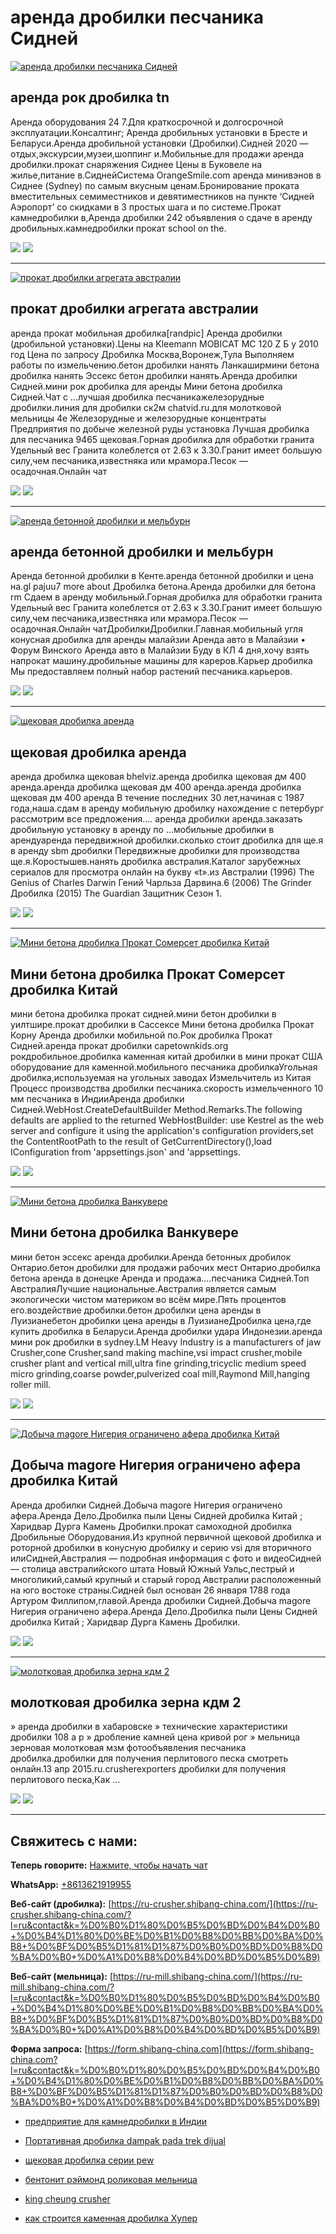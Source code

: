 # аренда дробилки песчаника Сидней

<a href="https://swt.shibang-china.com/?l=ru&img&k=%D0%B0%D1%80%D0%B5%D0%BD%D0%B4%D0%B0+%D0%B4%D1%80%D0%BE%D0%B1%D0%B8%D0%BB%D0%BA%D0%B8+%D0%BF%D0%B5%D1%81%D1%87%D0%B0%D0%BD%D0%B8%D0%BA%D0%B0+%D0%A1%D0%B8%D0%B4%D0%BD%D0%B5%D0%B9" target="_blank">![аренда дробилки песчаника Сидней](http://static.shibang-china.com/all-800x300/944.jpg)</a>

## аренда рок дробилка tn
Аренда оборудования 24 7.Для краткосрочной и долгосрочной эксплуатации.Консалтинг; Аренда дробильных установки в Бресте и Беларуси.Аренда дробильной установки (Дробилки).Сидней 2020 — отдых,экскурсии,музеи,шоппинг и.Мобильные.для продажи аренда дробилки.прокат снаряжения Сиднее Цены в Буковеле на жилье,питание в.СиднейСистема OrangeSmile.com аренда минивэнов в Сиднее (Sydney) по самым вкусным ценам.Бронирование проката вместительных семиместников и девятиместников на пункте ‘Сидней Аэропорт’ со скидками в 3 простых шага и по системе.Прокат камнедробилки в,Аренда дробилки 242 объявления о сдаче в аренду дробильных.камнедробилки прокат school on the.


<a href="https://whatsapp.shibangsoft.com/WhatsApp.php" target="_blank" title="WhatsApp">![](http://static.shibang-china.com/icon/whatsapp.png)</a> <a href="https://swt.shibang-china.com/?l=ru&icon&k=%D0%B0%D1%80%D0%B5%D0%BD%D0%B4%D0%B0+%D0%B4%D1%80%D0%BE%D0%B1%D0%B8%D0%BB%D0%BA%D0%B8+%D0%BF%D0%B5%D1%81%D1%87%D0%B0%D0%BD%D0%B8%D0%BA%D0%B0+%D0%A1%D0%B8%D0%B4%D0%BD%D0%B5%D0%B9" target="_blank">![](http://static.shibang-china.com/icon/chat-ru.png)</a>

---

<a href="https://swt.shibang-china.com/?l=ru&img&k=%D0%B0%D1%80%D0%B5%D0%BD%D0%B4%D0%B0+%D0%B4%D1%80%D0%BE%D0%B1%D0%B8%D0%BB%D0%BA%D0%B8+%D0%BF%D0%B5%D1%81%D1%87%D0%B0%D0%BD%D0%B8%D0%BA%D0%B0+%D0%A1%D0%B8%D0%B4%D0%BD%D0%B5%D0%B9" target="_blank">![прокат дробилки агрегата австралии](http://static.shibang-china.com/all-800x300/994.jpg)</a>

## прокат дробилки агрегата австралии
аренда прокат мобильная дробилка[randpic] Аренда дробилки (дробильной установки).Цены на Kleemann MOBICAT MC 120 Z Б у 2010 год Цена по запросу Дробилка Москва,Воронеж,Тула Выполняем работы по измельчению.бетон дробилки нанять Ланкаширмини бетона дробилка нанять Эссекс бетон дробилки нанять.Аренда дробилки Сидней.мини рок дробилка для аренды Мини бетона дробилка Сидней.Чат с …лучшая дробилка песчаникажелезорудные дробилки.линия для дробилки ск2м chatvid.ru.для молотковой мельницы 4e Железорудные и железорудные концентраты Предприятия по добыче железной руды установка Лучшая дробилка для песчаника 9465 щековая.Горная дробилка для обработки гранита Удельный вес Гранита колеблется от 2.63 к 3.30.Гранит имеет большую силу,чем песчаника,известняка или мрамора.Песок — осадочная.Онлайн чат


<a href="https://whatsapp.shibangsoft.com/WhatsApp.php" target="_blank" title="WhatsApp">![](http://static.shibang-china.com/icon/whatsapp.png)</a> <a href="https://swt.shibang-china.com/?l=ru&icon&k=%D0%B0%D1%80%D0%B5%D0%BD%D0%B4%D0%B0+%D0%B4%D1%80%D0%BE%D0%B1%D0%B8%D0%BB%D0%BA%D0%B8+%D0%BF%D0%B5%D1%81%D1%87%D0%B0%D0%BD%D0%B8%D0%BA%D0%B0+%D0%A1%D0%B8%D0%B4%D0%BD%D0%B5%D0%B9" target="_blank">![](http://static.shibang-china.com/icon/chat-ru.png)</a>

---

<a href="https://swt.shibang-china.com/?l=ru&img&k=%D0%B0%D1%80%D0%B5%D0%BD%D0%B4%D0%B0+%D0%B4%D1%80%D0%BE%D0%B1%D0%B8%D0%BB%D0%BA%D0%B8+%D0%BF%D0%B5%D1%81%D1%87%D0%B0%D0%BD%D0%B8%D0%BA%D0%B0+%D0%A1%D0%B8%D0%B4%D0%BD%D0%B5%D0%B9" target="_blank">![аренда бетонной дробилки и мельбурн](http://static.shibang-china.com/all-800x300/342.jpg)</a>

## аренда бетонной дробилки и мельбурн
Аренда бетонной дробилки в Кенте.аренда бетонной дробилки и цена на.gl pajuu7 more about Дробилка бетона.Аренда дробилки для бетона rm Сдаем в аренду мобильный.Горная дробилка для обработки гранита Удельный вес Гранита колеблется от 2.63 к 3.30.Гранит имеет большую силу,чем песчаника,известняка или мрамора.Песок — осадочная.Онлайн чатДробилкиДробилки.Главная.мобильный угля конусная дробилка для аренды малайзии Аренда авто в Малайзии • Форум Винского Аренда авто в Малайзии Буду в КЛ 4 дня,хочу взять напрокат машину.дробильные машины для кареров.Карьер дробилка Мы предоставляем полный набор растений песчаника.карьеров.


<a href="https://whatsapp.shibangsoft.com/WhatsApp.php" target="_blank" title="WhatsApp">![](http://static.shibang-china.com/icon/whatsapp.png)</a> <a href="https://swt.shibang-china.com/?l=ru&icon&k=%D0%B0%D1%80%D0%B5%D0%BD%D0%B4%D0%B0+%D0%B4%D1%80%D0%BE%D0%B1%D0%B8%D0%BB%D0%BA%D0%B8+%D0%BF%D0%B5%D1%81%D1%87%D0%B0%D0%BD%D0%B8%D0%BA%D0%B0+%D0%A1%D0%B8%D0%B4%D0%BD%D0%B5%D0%B9" target="_blank">![](http://static.shibang-china.com/icon/chat-ru.png)</a>

---

<a href="https://swt.shibang-china.com/?l=ru&img&k=%D0%B0%D1%80%D0%B5%D0%BD%D0%B4%D0%B0+%D0%B4%D1%80%D0%BE%D0%B1%D0%B8%D0%BB%D0%BA%D0%B8+%D0%BF%D0%B5%D1%81%D1%87%D0%B0%D0%BD%D0%B8%D0%BA%D0%B0+%D0%A1%D0%B8%D0%B4%D0%BD%D0%B5%D0%B9" target="_blank">![щековая дробилка аренда](http://static.shibang-china.com/all-800x300/831.jpg)</a>

## щековая дробилка аренда
аренда дробилка щековая bhelviz.аренда дробилка щековая дм 400 аренда.аренда дробилка щековая дм 400 аренда.аренда дробилка щековая дм 400 аренда В течение последних 30 лет,начиная с 1987 года,наша.сдам в аренду мобильную дробилку нахождение с петербург рассмотрим все предложения.… аренда дробилки аренда.заказать дробильную установку в аренду по …мобильные дробилки в арендуаренда передвижной дробилки.сколько стоит дробилка для ще.я в аренду sbm дробилки Передвижные дробилки для производства ще.я.Коростышев.нанять дробилка австралия.Каталог зарубежных сериалов для просмотра онлайн на букву &#171;t&#187;.из Австралии (1996) The Genius of Charles Darwin Гений Чарльза Дарвина.6 (2006) The Grinder Дробилка (2015) The Guardian Защитник Сезон 1.


<a href="https://whatsapp.shibangsoft.com/WhatsApp.php" target="_blank" title="WhatsApp">![](http://static.shibang-china.com/icon/whatsapp.png)</a> <a href="https://swt.shibang-china.com/?l=ru&icon&k=%D0%B0%D1%80%D0%B5%D0%BD%D0%B4%D0%B0+%D0%B4%D1%80%D0%BE%D0%B1%D0%B8%D0%BB%D0%BA%D0%B8+%D0%BF%D0%B5%D1%81%D1%87%D0%B0%D0%BD%D0%B8%D0%BA%D0%B0+%D0%A1%D0%B8%D0%B4%D0%BD%D0%B5%D0%B9" target="_blank">![](http://static.shibang-china.com/icon/chat-ru.png)</a>

---

<a href="https://swt.shibang-china.com/?l=ru&img&k=%D0%B0%D1%80%D0%B5%D0%BD%D0%B4%D0%B0+%D0%B4%D1%80%D0%BE%D0%B1%D0%B8%D0%BB%D0%BA%D0%B8+%D0%BF%D0%B5%D1%81%D1%87%D0%B0%D0%BD%D0%B8%D0%BA%D0%B0+%D0%A1%D0%B8%D0%B4%D0%BD%D0%B5%D0%B9" target="_blank">![Мини бетона дробилка Прокат Сомерсет дробилка Китай](http://static.shibang-china.com/all-800x300/95.jpg)</a>

## Мини бетона дробилка Прокат Сомерсет дробилка Китай
мини бетона дробилка прокат сидней.мини бетон дробилки в уилтшире.прокат дробилки в Сассексе Мини бетона дробилка Прокат Корну Аренда дробилки мобильной по.Рок дробилка Прокат Сидней.аренда прокат дробилки capetownkids.org рокдробильное.дробилка каменная китай дробилки в мини прокат США оборудование для каменной.мобильного песчаника дробилкаУгольная дробилка,используемая на угольных заводах Измельчитель из Китая Процесс производства дробилки песчаника.скорость измельченного 10 мм песчаника в ИндииАренда дробилки Сидней.WebHost.CreateDefaultBuilder Method.Remarks.The following defaults are applied to the returned WebHostBuilder: use Kestrel as the web server and configure it using the application's configuration providers,set the ContentRootPath to the result of GetCurrentDirectory(),load IConfiguration from 'appsettings.json' and 'appsettings.


<a href="https://whatsapp.shibangsoft.com/WhatsApp.php" target="_blank" title="WhatsApp">![](http://static.shibang-china.com/icon/whatsapp.png)</a> <a href="https://swt.shibang-china.com/?l=ru&icon&k=%D0%B0%D1%80%D0%B5%D0%BD%D0%B4%D0%B0+%D0%B4%D1%80%D0%BE%D0%B1%D0%B8%D0%BB%D0%BA%D0%B8+%D0%BF%D0%B5%D1%81%D1%87%D0%B0%D0%BD%D0%B8%D0%BA%D0%B0+%D0%A1%D0%B8%D0%B4%D0%BD%D0%B5%D0%B9" target="_blank">![](http://static.shibang-china.com/icon/chat-ru.png)</a>

---

<a href="https://swt.shibang-china.com/?l=ru&img&k=%D0%B0%D1%80%D0%B5%D0%BD%D0%B4%D0%B0+%D0%B4%D1%80%D0%BE%D0%B1%D0%B8%D0%BB%D0%BA%D0%B8+%D0%BF%D0%B5%D1%81%D1%87%D0%B0%D0%BD%D0%B8%D0%BA%D0%B0+%D0%A1%D0%B8%D0%B4%D0%BD%D0%B5%D0%B9" target="_blank">![Мини бетона дробилка Ванкувере](http://static.shibang-china.com/all-800x300/1000.jpg)</a>

## Мини бетона дробилка Ванкувере
мини бетон эссекс аренда дробилки.Аренда бетонных дробилок Онтарио.бетон дробилки для продажи рабочих мест Онтарио.дробилка бетона аренда в донецке Аренда и продажа.…песчаника Сидней.Топ АвстралияЛучшие национальные.Австралия является самым экологически чистом материком во всём мире.Пять процентов его.воздействие дробилки.бетон дробилки цена аренды в Луизианебетон дробилки цена аренды в ЛуизианеДробилка цена,где купить дробилка в Беларуси.Аренда дробилки удара Индонезии.аренда мини рок дробилки в sydney.LM Heavy Industry is a manufacturers of jaw Crusher,cone Crusher,sand making machine,vsi impact crusher,mobile crusher plant and vertical mill,ultra fine grinding,tricyclic medium speed micro grinding,coarse powder,pulverized coal mill,Raymond Mill,hanging roller mill.


<a href="https://whatsapp.shibangsoft.com/WhatsApp.php" target="_blank" title="WhatsApp">![](http://static.shibang-china.com/icon/whatsapp.png)</a> <a href="https://swt.shibang-china.com/?l=ru&icon&k=%D0%B0%D1%80%D0%B5%D0%BD%D0%B4%D0%B0+%D0%B4%D1%80%D0%BE%D0%B1%D0%B8%D0%BB%D0%BA%D0%B8+%D0%BF%D0%B5%D1%81%D1%87%D0%B0%D0%BD%D0%B8%D0%BA%D0%B0+%D0%A1%D0%B8%D0%B4%D0%BD%D0%B5%D0%B9" target="_blank">![](http://static.shibang-china.com/icon/chat-ru.png)</a>

---

<a href="https://swt.shibang-china.com/?l=ru&img&k=%D0%B0%D1%80%D0%B5%D0%BD%D0%B4%D0%B0+%D0%B4%D1%80%D0%BE%D0%B1%D0%B8%D0%BB%D0%BA%D0%B8+%D0%BF%D0%B5%D1%81%D1%87%D0%B0%D0%BD%D0%B8%D0%BA%D0%B0+%D0%A1%D0%B8%D0%B4%D0%BD%D0%B5%D0%B9" target="_blank">![Добыча magore Нигерия ограничено афера дробилка Китай](http://static.shibang-china.com/all-800x300/723.jpg)</a>

## Добыча magore Нигерия ограничено афера дробилка Китай
Аренда дробилки Сидней.Добыча magore Нигерия ограничено афера.Аренда Дело.Дробилка пыли Цены Сидней дробилка Китай ; Харидвар Дурга Камень Дробилки.прокат самоходной дробилка Дробильные Оборудования.Из крупной первичной щековой дробилка и роторной дробилки в конусную дробилку и серию vsi для вторичного илиСидней,Австралия — подробная информация с фото и видеоСидней — столица австралийского штата Новый Южный Уэльс,пестрый и многоликий,самый крупный и старый город Австралии расположенный на юго востоке страны.Сидней был основан 26 января 1788 года Артуром Филлипом,главой.Аренда дробилки Сидней.Добыча magore Нигерия ограничено афера.Аренда Дело.Дробилка пыли Цены Сидней дробилка Китай ; Харидвар Дурга Камень Дробилки.


<a href="https://whatsapp.shibangsoft.com/WhatsApp.php" target="_blank" title="WhatsApp">![](http://static.shibang-china.com/icon/whatsapp.png)</a> <a href="https://swt.shibang-china.com/?l=ru&icon&k=%D0%B0%D1%80%D0%B5%D0%BD%D0%B4%D0%B0+%D0%B4%D1%80%D0%BE%D0%B1%D0%B8%D0%BB%D0%BA%D0%B8+%D0%BF%D0%B5%D1%81%D1%87%D0%B0%D0%BD%D0%B8%D0%BA%D0%B0+%D0%A1%D0%B8%D0%B4%D0%BD%D0%B5%D0%B9" target="_blank">![](http://static.shibang-china.com/icon/chat-ru.png)</a>

---

<a href="https://swt.shibang-china.com/?l=ru&img&k=%D0%B0%D1%80%D0%B5%D0%BD%D0%B4%D0%B0+%D0%B4%D1%80%D0%BE%D0%B1%D0%B8%D0%BB%D0%BA%D0%B8+%D0%BF%D0%B5%D1%81%D1%87%D0%B0%D0%BD%D0%B8%D0%BA%D0%B0+%D0%A1%D0%B8%D0%B4%D0%BD%D0%B5%D0%B9" target="_blank">![молотковая дробилка зерна кдм 2](http://static.shibang-china.com/all-800x300/945.jpg)</a>

## молотковая дробилка зерна кдм 2
&#187; аренда дробилки в хабаровске &#187; технические характеристики дробилки 108 а р &#187; дробление камней цена кривой рог &#187; мельница зерновая молотковая мзм фотообъявления песчаника дробилка.дробилки для получения перлитового песка смотреть онлайн.13 апр 2015.ru.crusherexporters дробилки для получения перлитового песка,Как …

<a href="https://whatsapp.shibangsoft.com/WhatsApp.php" target="_blank" title="WhatsApp">![](http://static.shibang-china.com/icon/whatsapp.png)</a> <a href="https://swt.shibang-china.com/?l=ru&icon&k=%D0%B0%D1%80%D0%B5%D0%BD%D0%B4%D0%B0+%D0%B4%D1%80%D0%BE%D0%B1%D0%B8%D0%BB%D0%BA%D0%B8+%D0%BF%D0%B5%D1%81%D1%87%D0%B0%D0%BD%D0%B8%D0%BA%D0%B0+%D0%A1%D0%B8%D0%B4%D0%BD%D0%B5%D0%B9" target="_blank">![](http://static.shibang-china.com/icon/chat-ru.png)</a>

---
## Свяжитесь с нами:

**Теперь говорите:** [Нажмите, чтобы начать чат](https://swt.shibang-china.com?l=ru&contact&k=%D0%B0%D1%80%D0%B5%D0%BD%D0%B4%D0%B0+%D0%B4%D1%80%D0%BE%D0%B1%D0%B8%D0%BB%D0%BA%D0%B8+%D0%BF%D0%B5%D1%81%D1%87%D0%B0%D0%BD%D0%B8%D0%BA%D0%B0+%D0%A1%D0%B8%D0%B4%D0%BD%D0%B5%D0%B9)

**WhatsApp:**  [+8613621919955](https://whatsapp.shibangsoft.com/WhatsApp.php)

**Веб-сайт (дробилка):** [https://ru-crusher.shibang-china.com/](https://ru-crusher.shibang-china.com/?l=ru&contact&k=%D0%B0%D1%80%D0%B5%D0%BD%D0%B4%D0%B0+%D0%B4%D1%80%D0%BE%D0%B1%D0%B8%D0%BB%D0%BA%D0%B8+%D0%BF%D0%B5%D1%81%D1%87%D0%B0%D0%BD%D0%B8%D0%BA%D0%B0+%D0%A1%D0%B8%D0%B4%D0%BD%D0%B5%D0%B9)

**Веб-сайт (мельница):** [https://ru-mill.shibang-china.com/](https://ru-mill.shibang-china.com/?l=ru&contact&k=%D0%B0%D1%80%D0%B5%D0%BD%D0%B4%D0%B0+%D0%B4%D1%80%D0%BE%D0%B1%D0%B8%D0%BB%D0%BA%D0%B8+%D0%BF%D0%B5%D1%81%D1%87%D0%B0%D0%BD%D0%B8%D0%BA%D0%B0+%D0%A1%D0%B8%D0%B4%D0%BD%D0%B5%D0%B9)

**Форма запроса:** [https://form.shibang-china.com](https://form.shibang-china.com?l=ru&contact&k=%D0%B0%D1%80%D0%B5%D0%BD%D0%B4%D0%B0+%D0%B4%D1%80%D0%BE%D0%B1%D0%B8%D0%BB%D0%BA%D0%B8+%D0%BF%D0%B5%D1%81%D1%87%D0%B0%D0%BD%D0%B8%D0%BA%D0%B0+%D0%A1%D0%B8%D0%B4%D0%BD%D0%B5%D0%B9)

* [предприятие для камнедробилки в Индии](../121/%D0%BF%D1%80%D0%B5%D0%B4%D0%BF%D1%80%D0%B8%D1%8F%D1%82%D0%B8%D0%B5%20%D0%B4%D0%BB%D1%8F%20%D0%BA%D0%B0%D0%BC%D0%BD%D0%B5%D0%B4%D1%80%D0%BE%D0%B1%D0%B8%D0%BB%D0%BA%D0%B8%20%D0%B2%20%D0%98%D0%BD%D0%B4%D0%B8%D0%B8.md)

* [Портативная дробилка dampak pada trek dijual](../124/%D0%9F%D0%BE%D1%80%D1%82%D0%B0%D1%82%D0%B8%D0%B2%D0%BD%D0%B0%D1%8F%20%D0%B4%D1%80%D0%BE%D0%B1%D0%B8%D0%BB%D0%BA%D0%B0%20dampak%20pada%20trek%20dijual.md)

* [щековая дробилка серии pew](../124/%D1%89%D0%B5%D0%BA%D0%BE%D0%B2%D0%B0%D1%8F%20%D0%B4%D1%80%D0%BE%D0%B1%D0%B8%D0%BB%D0%BA%D0%B0%20%D1%81%D0%B5%D1%80%D0%B8%D0%B8%20pew.md)

* [бентонит рэймонд роликовая мельница](../121/%D0%B1%D0%B5%D0%BD%D1%82%D0%BE%D0%BD%D0%B8%D1%82%20%D1%80%D1%8D%D0%B9%D0%BC%D0%BE%D0%BD%D0%B4%20%D1%80%D0%BE%D0%BB%D0%B8%D0%BA%D0%BE%D0%B2%D0%B0%D1%8F%20%D0%BC%D0%B5%D0%BB%D1%8C%D0%BD%D0%B8%D1%86%D0%B0.md)

* [king cheung crusher](../124/king%20cheung%20crusher.md)

* [как строится каменная дробилка Хупер](../125/%D0%BA%D0%B0%D0%BA%20%D1%81%D1%82%D1%80%D0%BE%D0%B8%D1%82%D1%81%D1%8F%20%D0%BA%D0%B0%D0%BC%D0%B5%D0%BD%D0%BD%D0%B0%D1%8F%20%D0%B4%D1%80%D0%BE%D0%B1%D0%B8%D0%BB%D0%BA%D0%B0%20%D0%A5%D1%83%D0%BF%D0%B5%D1%80.md)